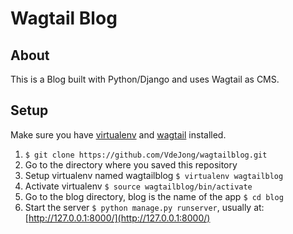 # Wagtail Blog

## About
This is a Blog built with Python/Django and uses Wagtail as CMS.

## Setup
Make sure you have [virtualenv](http://docs.python-guide.org/en/latest/dev/virtualenvs/) and [wagtail](http://docs.wagtail.io/en/latest/getting_started/tutorial.html) installed.
   1. `$ git clone https://github.com/VdeJong/wagtailblog.git`
   2. Go to the directory where you saved this repository
   3. Setup virtualenv named wagtailblog `$ virtualenv wagtailblog`
   4. Activate virtualenv `$ source wagtailblog/bin/activate`
   5. Go to the blog directory, blog is the name of the app `$ cd blog`
   6. Start the server `$ python manage.py runserver`, usually at: [http://127.0.0.1:8000/](http://127.0.0.1:8000/) 
